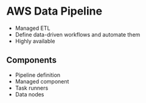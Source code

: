 # AWS Data Pipeline

- Managed ETL
- Define data-driven workflows and automate them 
- Highly available 

## Components

- Pipeline definition 
- Managed component 
- Task runners 
- Data nodes 